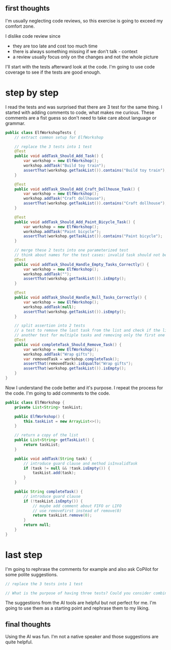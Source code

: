 ## first thoughts
I'm usually neglecting code reviews, so this exercise is going to exceed my comfort zone. 

I dislike code review since 
* they are too late and cost too much time 
* there is always something missing if we don't talk - context
* a review usually focus only on the changes and not the whole picture

I'll start with the tests afterward look at the code. I'm going to use code coverage to see if the tests are good enough.

# step by step
I read the tests and was surprised that there are 3 test for the same thing. I started with adding comments to code, what makes me curious. These comments are a fist guess so don't need to take care about language or grammar.

```java
public class ElfWorkshopTests {
    // extract common setup for ElfWorkshop

    // replace the 3 tests into 1 test
    @Test
    public void addTask_Should_Add_Task() {
        var workshop = new ElfWorkshop();
        workshop.addTask("Build toy train");
        assertThat(workshop.getTaskList()).contains("Build toy train");
    }

    @Test
    public void addTask_Should_Add_Craft_Dollhouse_Task() {
        var workshop = new ElfWorkshop();
        workshop.addTask("Craft dollhouse");
        assertThat(workshop.getTaskList()).contains("Craft dollhouse");
    }

    @Test
    public void addTask_Should_Add_Paint_Bicycle_Task() {
        var workshop = new ElfWorkshop();
        workshop.addTask("Paint bicycle");
        assertThat(workshop.getTaskList()).contains("Paint bicycle");
    }

    // merge these 2 tests into one parameterized test
    // think about names for the test cases: invalid task should not be added
    @Test
    public void addTask_Should_Handle_Empty_Tasks_Correctly() {
        var workshop = new ElfWorkshop();
        workshop.addTask("");
        assertThat(workshop.getTaskList()).isEmpty();
    }

    @Test
    public void addTask_Should_Handle_Null_Tasks_Correctly() {
        var workshop = new ElfWorkshop();
        workshop.addTask(null);
        assertThat(workshop.getTaskList()).isEmpty();
    }

    // split assertion into 2 tests
    // a test to remove the last task from the list and check if the list is empty
    // another test for multiple tasks and removing only the first one
    @Test
    public void completeTask_Should_Remove_Task() {
        var workshop = new ElfWorkshop();
        workshop.addTask("Wrap gifts");
        var removedTask = workshop.completeTask();
        assertThat(removedTask).isEqualTo("Wrap gifts");
        assertThat(workshop.getTaskList()).isEmpty();
    }
}
```

Now I understand the code better and it's purpose. I repeat the process for the code. I'm going to add comments to the code.

```java
public class ElfWorkshop {
    private List<String> taskList;

    public ElfWorkshop() {
        this.taskList = new ArrayList<>();
    }

    // return a copy of the list
    public List<String> getTaskList() {
        return taskList;
    }

    public void addTask(String task) {
        // introduce guard clause and method isInvalidTask
        if (task != null && !task.isEmpty()) {
            taskList.add(task);
        }
    }

    public String completeTask() {
        // introduce guard clause
        if (!taskList.isEmpty()) {
            // maybe add comment about FIFO or LIFO
            // use removeFirst instead of remove(0)
            return taskList.remove(0);
        }
        return null;
    }
}
```

# last step
I'm going to rephrase the comments for example and also ask CoPilot for some polite suggestions. 

```java
// replace the 3 tests into 1 test

// What is the purpose of having three tests? Could you consider combining these 3 tests into a single test to reduce redundancy?
```

The suggestions from the AI tools are helpful but not perfect for me. I'm going to use them as a starting point and rephrase them to my liking.

## final thoughts
Using the AI was fun. I'm not a native speaker and those suggestions are quite helpful. 
